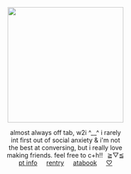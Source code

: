 <div align="center"> 

<img height="260" src="https://file.garden/Zoh6AmUPgG7Qjqjt/github/okugly.jpg"><br>

almost always off tab, w2i ^__^ i rarely<br>
int first out of social anxiety & i'm not<br>
the best at conversing, but i really love<br>
making friends. feel free to c+h!!⠀≧▽≦<br>
[pt info](https://rentry.co/grantville)⠀⠀[rentry](https://rentry.co/rusame)⠀⠀[atabook](https://oliver.atabook.org/)⠀⠀[♡](https://rentry.co/raisingcanes)<br>
